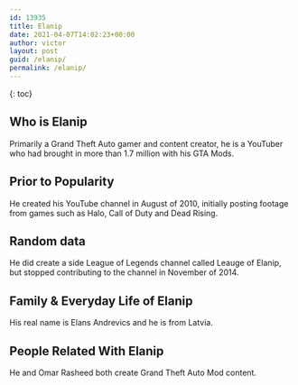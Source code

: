 ```yaml
---
id: 13935
title: Elanip
date: 2021-04-07T14:02:23+00:00
author: victor
layout: post
guid: /elanip/
permalink: /elanip/
---
```



{: toc}


## Who is Elanip



Primarily a Grand Theft Auto gamer and content creator, he is a YouTuber who had brought in more than 1.7 million with his GTA Mods.

                
                
                
## Prior to Popularity



He created his YouTube channel in August of 2010, initially posting footage from games such as Halo, Call of Duty and Dead Rising.

                
                
                
## Random data



He did create a side League of Legends channel called Leauge of Elanip, but stopped contributing to the channel in November of 2014.

                
                
                
## Family & Everyday Life of Elanip



His real name is Elans Andrevics and he is from Latvia.

                
                
                
## People Related With Elanip



He and Omar Rasheed both create Grand Theft Auto Mod content.

                
              
            
          
          
          